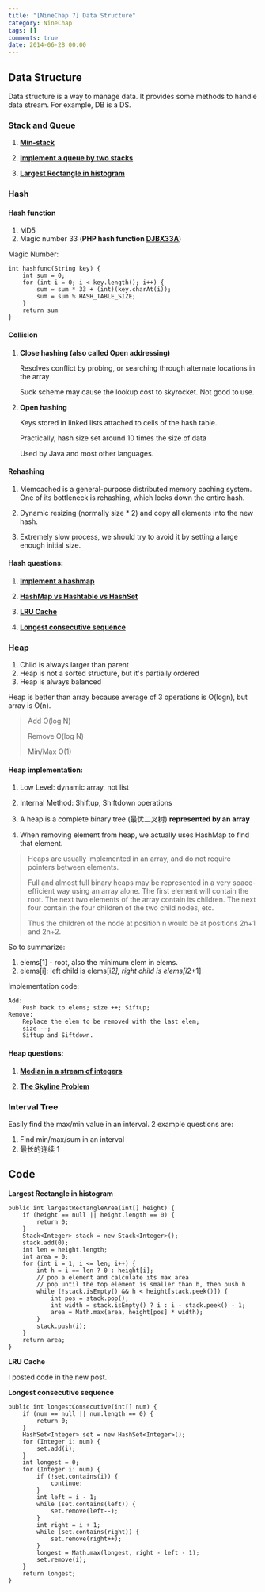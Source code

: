 ```yaml
---
title: "[NineChap 7] Data Structure"
category: NineChap
tags: []
comments: true
date: 2014-06-28 00:00
---
```



## Data Structure

Data structure is a way to manage data. It provides some methods to handle data stream. For example, DB is a DS.

### Stack and Queue

1. **[Min-stack](/question/2014-07-01-Min-Stack)**

1. **[Implement a queue by two stacks](/question/2014-07-01-Implement-queue-with-stack)**

1. **[Largest Rectangle in histogram](/leetcode/2014-05-23-Largest-Rectangle-in-Histogram)**

### Hash

#### Hash function

1. MD5
1. Magic number 33 (**PHP hash function [DJBX33A](http://events.ccc.de/congress/2011/Fahrplan/attachments/2007_28C3_Effective_DoS_on_web_application_platforms.pdf)**)

Magic Number:

    int hashfunc(String key) {
        int sum = 0;
        for (int i = 0; i < key.length(); i++) {
            sum = sum * 33 + (int)(key.charAt(i));
            sum = sum % HASH_TABLE_SIZE;
        }
        return sum
    }

#### Collision

1. **Close hashing (also called Open addressing)**

   Resolves conflict by probing, or searching through alternate locations in the array

   Suck scheme may cause the lookup cost to skyrocket. Not good to use.

1. **Open hashing**

   Keys stored in linked lists attached to cells of the hash table.

   Practically, hash size set around 10 times the size of data

   Used by Java and most other languages.

#### Rehashing

1. Memcached is a general-purpose distributed memory caching system. One of its bottleneck is rehashing, which locks down the entire hash.

1. Dynamic resizing (normally size \* 2) and copy all elements into the new hash.

1. Extremely slow process, we should try to avoid it by setting a large enough initial size.

#### Hash questions:

1. **[Implement a hashmap](/question/2014-07-01-Implement-Hashmap)**

1. **[HashMap vs Hashtable vs HashSet](/design/2014-07-01-Hashmap-Hashtable-Hashset)**

1. **[LRU Cache](/leetcode/2014-06-03-LRU-Cache)**

1. **[Longest consecutive sequence](/leetcode/2014-05-29-Longest-Consecutive-Sequence)**

### Heap

1. Child is always larger than parent
1. Heap is not a sorted structure, but it's partially ordered
1. Heap is always balanced

Heap is better than array because average of 3 operations is O(logn), but array is O(n).

> Add O(log N)
>
> Remove O(log N)
>
> Min/Max O(1)

#### Heap implementation:

1. Low Level: dynamic array, not list

1. Internal Method: Shiftup, Shiftdown operations

1. A heap is a complete binary tree (最优二叉树) **represented by an array**

1. When removing element from heap, we actually uses HashMap to find that element.

> Heaps are usually implemented in an array, and do not require pointers between elements.
>
> Full and almost full binary heaps may be represented in a very space-efficient way using an array alone. The first element will contain the root. The next two elements of the array contain its children. The next four contain the four children of the two child nodes, etc.
>
> Thus the children of the node at position n would be at positions 2n+1 and 2n+2.

So to summarize:

1. elems[1] - root, also the minimum elem in elems.
1. elems[i]: left child is elems[i*2], right child is elems[i*2+1]

Implementation code:

    Add:
        Push back to elems; size ++; Siftup;
    Remove:
        Replace the elem to be removed with the last elem;
        size --;
        Siftup and Siftdown.

#### Heap questions:

1. **[Median in a stream of integers](/question/2014-07-01-Median-in-stream-of-integers)**

1. **[The Skyline Problem](/question/2014-07-01-The-Skyline-Problem)**

### Interval Tree

Easily find the max/min value in an interval. 2 example questions are:

1. Find min/max/sum in an interval
1. 最长的连续 1

## Code

**Largest Rectangle in histogram**

    public int largestRectangleArea(int[] height) {
        if (height == null || height.length == 0) {
            return 0;
        }
        Stack<Integer> stack = new Stack<Integer>();
        stack.add(0);
        int len = height.length;
        int area = 0;
        for (int i = 1; i <= len; i++) {
            int h = i == len ? 0 : height[i];
            // pop a element and calculate its max area
            // pop until the top element is smaller than h, then push h
            while (!stack.isEmpty() && h < height[stack.peek()]) {
                int pos = stack.pop();
                int width = stack.isEmpty() ? i : i - stack.peek() - 1;
                area = Math.max(area, height[pos] * width);
            }
            stack.push(i);
        }
        return area;
    }

**LRU Cache**

I posted code in the new post.

**Longest consecutive sequence**

    public int longestConsecutive(int[] num) {
        if (num == null || num.length == 0) {
            return 0;
        }
        HashSet<Integer> set = new HashSet<Integer>();
        for (Integer i: num) {
            set.add(i);
        }
        int longest = 0;
        for (Integer i: num) {
            if (!set.contains(i)) {
                continue;
            }
            int left = i - 1;
            while (set.contains(left)) {
                set.remove(left--);
            }
            int right = i + 1;
            while (set.contains(right)) {
                set.remove(right++);
            }
            longest = Math.max(longest, right - left - 1);
            set.remove(i);
        }
        return longest;
    }
